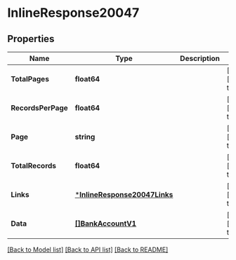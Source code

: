 # InlineResponse20047

## Properties
Name | Type | Description | Notes
------------ | ------------- | ------------- | -------------
**TotalPages** | **float64** |  | [optional] [default to null]
**RecordsPerPage** | **float64** |  | [optional] [default to null]
**Page** | **string** |  | [optional] [default to null]
**TotalRecords** | **float64** |  | [optional] [default to null]
**Links** | [***InlineResponse20047Links**](inline_response_200_47_links.md) |  | [optional] [default to null]
**Data** | [**[]BankAccountV1**](Bank_account.v1.md) |  | [optional] [default to null]

[[Back to Model list]](../README.md#documentation-for-models) [[Back to API list]](../README.md#documentation-for-api-endpoints) [[Back to README]](../README.md)

